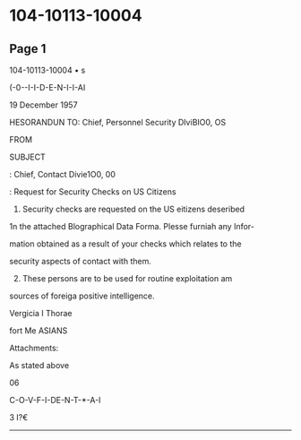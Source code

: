 # 104-10113-10004

## Page 1

104-10113-10004 • s

(-0--I-I-D-E-N-I-I-AI

19 December 1957

HESORANDUN TO: Chief, Personnel Security DIviBIO0, OS

FROM

SUBJECT

: Chief, Contact Divie1O0, 00

: Request for Security Checks on US Citizens

1. Security checks are requested on the US eitizens deseribed

1n the attached Blographical Data Forma. Plesse furniah any Infor-

mation obtained as a result of your checks which relates to the

security aspects of contact with them.

2. These persons are to be used for routine exploitation am

sources of foreiga positive intelligence.

Vergicia I Thorae

fort Me ASIANS

Attachments:

As stated above

06

C-O-V-F-I-DE-N-T-*-A-I

3 I?€

---

